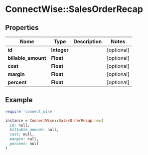 # ConnectWise::SalesOrderRecap

## Properties

| Name | Type | Description | Notes |
| ---- | ---- | ----------- | ----- |
| **id** | **Integer** |  | [optional] |
| **billable_amount** | **Float** |  | [optional] |
| **cost** | **Float** |  | [optional] |
| **margin** | **Float** |  | [optional] |
| **percent** | **Float** |  | [optional] |

## Example

```ruby
require 'connect_wise'

instance = ConnectWise::SalesOrderRecap.new(
  id: null,
  billable_amount: null,
  cost: null,
  margin: null,
  percent: null
)
```


